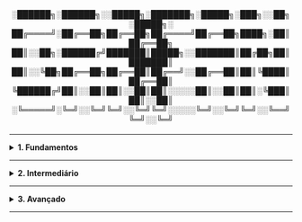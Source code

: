 <div align="Center"> 
<br>

<h4>

░██████╗░██████╗░░█████╗░███████╗░█████╗░███╗░░██╗░█████╗░
██╔════╝░██╔══██╗██╔══██╗██╔════╝██╔══██╗████╗░██║██╔══██╗
██║░░██╗░██████╔╝███████║█████╗░░███████║██╔██╗██║███████║
██║░░╚██╗██╔══██╗██╔══██║██╔══╝░░██╔══██║██║╚████║██╔══██║
╚██████╔╝██║░░██║██║░░██║██║░░░░░██║░░██║██║░╚███║██║░░██║
░╚═════╝░╚═╝░░╚═╝╚═╝░░╚═╝╚═╝░░░░░╚═╝░░╚═╝╚═╝░░╚══╝╚═╝░░╚═╝
</h4>
</div>

----
  
<details>
  <summary><b> 1. Fundamentos</b></summary>
<div align="Left">  
<br>  
    
  G1.1 - O que é o Grafana?  
  > - Grafana é uma plataforma de observabilidade e visualização de Dados;  
  > - Permite:  
  >   - Criação de gráficos, tabelas e painéis personalizados;  
  >   - Conexão com diversas fontes de dados (Como Prometheus, ElasticSearch, InfluxDB, CloudWatch, Azure Monitor...);  
  >   - Configuração de alertas e notificações em canais (Microsoft Teams, e-mail, etc...);    
  >   - Suporte a métricas, logs e traces / rastreios.
  
  G1.2 - Componentes da Arquitetura Básica do Grafana
  >  - Os principais componenetes de uma arquitetura básica do Grafana, são:
  >    - Data Sources: Fontes de Dados de onde o Grafana busca os dados para exibição;
  >    - Dashboards: Painéis personalizados com gráficos, tabelas, gauges, heatmaps, etc;
  >    - Alerting: Sistema de alertas baseado em condições configuradas; 
  >    - Users & Permissions: Controle de acesso; 
  >    - Plugins: Para novas fontes de dados, visualizações personalizadas, painéis prontos da comunidade.
  >
  >  - Resumidamente: Fontes de Dados -> Servidor Grafana -> Dashboards + Alerting + API

 G1.3 - Grafana Open Source, Enterprise e Cloud 
  > | Tipo        | Recursos                                                  |
  > |-------------|-----------------------------------------------------------|
  > | Open Source | Gratuito, Recursos Básicos de Visualização e Alertas      |
  > | Enterprise  | Suporte Oficial, Recursos de Segurança Avançada, Auditoria, Gestão empresarial de Usuários, Integrações Premium |
  > | Cloud       | SaaS, Hospedagem de Dashes, Coleta e Armazenamento de Métricas, Logs e Traces, Inclui Stack Completa            |

 G1.4 - Stack LGTM: Loki, Grafana, Tempo, Mimir 
  > - Conjunto de Ferramentas Open Source criadas e mantidas pela Grafana Labs;
  > - Voltadas para Observabilidade Completa - Logs, Métricas e Rastreios.
  >    
  > | Ferramenta  | Função                                                         |
  > |-------------|----------------------------------------------------------------|
  > | Loki        | Armazenamento e Consulta de Logs                               |
  > | Grafana     | Interface central para visualizar métricas, logs e raastreios  | 
  > | Tempo       | Armazena e consulta rastreios distribuídos                     |
  > | Mimir       | Backend escalável para métricas (Pode substituir o Prometheus) |
  >
  > - LGTM é uma stack de observabilidade moderna, com foco em leveza, performance e integração fácil;
  > - Normalmente usada junto de microsserviços, Kubernetes, etc.

 G1.5 - Métricas e Séries Temporais 
  > - Métricas são valores números que representam o comportamento ou estado de um sistema ao longo do tempo;
  > - As métricas são usadas para monitorar, visualizar e alertar sobre a saúde e o desempenho de sistemas.  
  > - Exemplo de Métricas:
  >   - Uso de CPU de um Servidor;
  >   - Quantidade de Requisições HTTP por Segundo;
  >   - Tempo de resposta de uma API;
  >   - Número de erros registrados.
  >  
  > - Séries Temporais são sequências de dados onde cada ponto é um par (timestamp, valor);
  > - Para cada métrica, temos uma série de valores medidos ao longo do tempo.

G1.6 - Conceitos Básicos: Labels, Jobs, Targets
  > - "Labels" são pares "chave-valor", que descrevem a origem ou contexto de uma métrica:
  >   - Exemplo: http_requests_total{method="GET", status="200", job="api-server"}
  > - "Job" é um labem usado para identificar qual serviço ou componente está sendo monitorado:
  >   - Exemplo: job="database"
  > - "Target" é uma instância específica de onde as métricas estão sendo coletadas;
  > - Pode ser um host ou endpoint
  > - Cada job pode ter vários targets.

G1.7 - Exporters 
  > - Exporters são aplicações intermediárias que exponibilizam métricas de sistemas, serviçous ou hardwares;
  > - As métricas são expostas ao Prometheus, num formato que ele consegue entender e coletar.
  > - Fluxo de Monitoramento:
  >   - Exporters expõem as métricas de serviços / sistemas em um endpoint HTTP;
  >   - Prometheus coleta / faz scraping desses endpoints periodicamente;
  >   - As métricas são armazenadas internamente no Prometheus;
  >   - Grafana se conecta ao Prometheus como Fonte de Dados, e cria painéis em cima disso.

G1.8 - Data Sources | Fontes de Dados
  > - Sistemas externos de onde o Grafana obtém os dados para visualização;
  > - Ao invés do Grafana armazenar esses dados, ele atua como Interface: Consultando e Exibindo os Resultados;
  > - É necessário informar a URL do serviço, o tipo de fonte, e credenciais (Se necessário);
  > - Cada painel pode usar uma ou mais fontes de dados para exibição de informações.
  > - Tipos mais comuns de Data Sources:
  >   - Prometheus (Métricas);
  >   - Grafana Mimir (Métricas em Larga Escala);
  >   - Loki (Logs);
  >   - Tempo (Traces / Rastreamento Distribuído).

</div> 
</details>

----

<details>
  <summary><b> 2. Intermediário</b></summary>
<div align="Left">  
<br>  

  G2.1 - Scrape (Prometheus)
  > - Processo onde o Prometheus puxa as métricas expostas por serviços (targets), via HTTP;
  > - Os serviços precisam expor suas métricas em um endpoint HTTP, geralmente /metrics.
  >   - O Prometheus possui um arquivo de configuração - prometheus.yml;
  >   - Nesse arquivo, definimos os "targets" e o intervalo de scrape;
  >   - Cada coleta é armazenada com um timestamp e labels, formando séries temporais.   

  G2.2 - Armazenamento Local de Métricas e Retenção (Prometheus)
  > - Prometheus armazena os dados coletados em Disco, usando o formato TSDB - Time Series Database;
  > - Cada métrica é armazenada como uma série tempora, com valores associados a timestamps e labels.
  > - Por padrão, o Prometheus mantém as métricas por 15 dias, mas é customizável;
  >   - Como o armazenamento do Prometheus é local, a retenção de longo prazo não é indicada;
  >   - Para isso, existem existem algumas opções para ambientes distribuídos e backends de longo prazo:
  >     - Thanos;
  >     - Cortex;
  >     - VictoriaMetrics;
  >     - Mimir.  

 G2.3 - PromQL 
  > - Prometheus Query Language é a linguagem de consulta do Prometheus;
  > - Usada para:
  >   - Buscar séries temporais;
  >   - Agregar dados (sum, avg, max, etc.);
  >   - Filtrar métricas por labels;
  >   - Criar expressões derivadas.
  > - O Grafana usa o PromQL para consultar dados do Prometheus;
  >   - Quando é criado um painel no Grafana com o Prometheus como fonte de dados, você escreve consultas em PromQL nos painéis;
  >   - Grafana não processa dados, ele envia apenas a consulta ao Prometheus e renderiza o resultado.

 G2.4 - Alloy
  > - Agente unificado de Observabilidade;
  > - Coleta os dados de telemetria (logs, métricas e traces) - centralizando tudo em apenas 1 agente;
  > - Simplifca a coleta, realiza transformação e encaminha os dados aos backends: Mimir, Loki e Tempo.
  > - Principais Funções:
  >   - Scrape de Métricas - como Prometheus;
  >   - Colega de Logs - como Promtail;
  >   - Coleta de Traces - como OTEL Collector;
  >   - Aplica transformações e Roteamento de Dados;
  >   - Envia os dados para Diferentes Destinos.
  > - Usa linguagem YAML ou Flow (mais modular).

 G2.5 - Mimir
  > - Time-Series Database (TSDB), distrbuído e altamente escalável - comppatível com Prometheus.
  > - Características: 
  >   - Recebe métricas via remote_write;
  >   - Armazena grandes volumes de dados com alta retenção;
  >   - Permite consultas rápidas e em larga escala;
  >   - Suporta múltiplos tenants (multiusuário).
  > - Evolução do "Cortex".
  >   
  > - Foi projetado com uma arquitetura baseada em microsserviços;
  > - Permite escalar horizontalmente cada parte da pipeline de ingestão e consulta;
  > - Componentes escaláveis:
  >   - Distributors: Recebem as métricas via remote_write;
  >   - Ingesters: Processam e armazenam os dados;
  >   - Querier / Query Frontend: Tratam as requisições PromQL;
  >   - Store Gateway: Lida com acesso ao armazenamento de longo prazo (ex: S3, GCS);
  >   - Compactor: Otimiza chunks e reduz redundância.
  >     
  > - O Mimir distribui o trabalho em vários nós (instâncias), que desempenham funções específicas;
  > - Usa técnicas como "consistent hashing" para espalhar séries temporais entre vários ingesters;
  > - Assim, mantém a disponibilidade e balanceamento de carga.
  >   
  > - Shards
  >   - Cada série temporal é shardeada (dividida) com base em uma hash key derivada dos labels;
  >   - Isso garante que diferente séries vão para diferentes ingesters (Evita gargalos e permite paralelismo de escrita / leitura);
  >   - Querier também shardeia as queries, enviando partes da consulta para múltiplos nós ao mesmo tempo.
  >
  > - Chunks
  >   - Métricas no Mimir são armazenadas em Chunks: pedaços compactos de séries temporais que agrupam valores e timestamps juntos;
  >   - Exemplo: um chunk pode conter as amostras de uma métrica a cada 15s por 2 horas.
  >   - O armazenamento deles pode ser:
  >     - Temporariamente na memória dos ingesters;
  >     - Persistidos no Object Storage: (ex: S3, GCS), para retenção de longo prazo.
  >   - Chunking reduz o uso de disco e melhora o desempenho de leitura.

 G2.6 - Loki | Logs Estruturados 
  > - Loki é a solução de gerenciamento de logs do Grafana;
  > - Se rtrata de um sistema de agregação de logs, escalável e otimizado;
  > - Foi projetado para armazenar logs em forma de logs estruturados - facilita a busca e análise.
  >   - Logs Estruturados são entradas de log que possuem formato específico e padronizado - como JSON;
  >   - A estruturação contêm campos predefinidos, como testamps, níveis de log, IDs de correlação, mensagem, etc.
  > - Após coletar e armazenar logs, o Grafana pode visualizá-los, com queries semelhantes a BDs - usando LogQL;
  > - É possível criar dashboards no Grafana para exibir os logs;
  > - Em relação a alertas, o Grafana permite configuração para disparo de notificações, em casos de logs específicos.

 G2.7 - Tempo | Tracing Distribuído 
  > - Serve para rastrear o fluxo de uma requisição em sistemas distribuídos;
  > - Permite analisar a requisição em diferentes serviços e componentes da arquitetura;
  > - Nisso, temos o mapeamento do caminho, para cada requisição, com detalhes de tempo, falhas, e interação;
  >   - Cada requisição é tratada como "trace", e é subdividido em "spans", representando cada parte por onde passou;
  >   - Os spans possuem informações como tempo de execução, status, e outros detalhes.    

 G2.8 - Painéis 
  > - Unidades de visualização de dados;
  > - Cada painel mostra um gráfico, tabela, status de métrica, ou outra forma de visualização.
  > - Tipos de Painéis:
  >   - Gráficos de Linhas (Time Series): Ideal para visualização de métricas ao longo do tempo;
  >   - Gráficos de Barras: Para comparações diretas entre diferentes métricas ou instâncias;
  >   - Gráficos de Área: Para mostrar a magnitude de uma métrica ao longo do tempo;
  >   - Tabelas: Dados em formato tabular;
  >   - Indicadores (Single Stat / Stat): Valor numérico grande, como taxa de erro, latência média, etc;
  >   - Discos (Gauge): Valores de métricas em intervalos de referência;
  >   - Heatmaps: Distribuição de dados em uma grade de coler, com base na intensidade de uma métrica.

 G2.9 - Variáveis
  > - As variáveis permitem tornar os painéis mais dinâmicos, interativos e também criar templates;
  > - São parâmetros que podem ser usados em consultas para filtrar ou ajustar dados nos painéis;
  > - Extremamente útil quando deseja criar um painel genérico, para ser utilizado em várias instâncias sem duplicar configurações.
  > - As variáveis podem funcionar de 3 maneiras:
  >   - Datasource (Fonte de Dados);
  >   - Consultas;
  >   - Interatividade.
  > - Então, para um painel, nós escolhemos o data source, e qual query será usada para puxar os dados. 

 G2.10 - Alertas e Notificações
  > - Alertas baseados em métricas, são configurações para monitoramento em tempo real;
  > - Definimos uma condição de alerta para monitorar métricas específicas de fontes de dados;
  > - Assim, há o disparo de notificações quando essas condições são atendidas.
  >   - Para alertas, é necessário definir um threshold (limiar), que será o valor de referência;
  >   - Quando a métrica monitorada atinge ou ultrapassa esse valor, o alerta é acionado.
  >   - Também é importante definir uma condição de alerta, que envolve comparação entre valores ou comportamento temporal;
  >   - As condições podem ser valores estáticos ou valores dinâmicos - como média, máximo, mínimo, desvio, etc.
  >   - Tipos de condições:
  >     - Trigger (Disparo): Último Valor, Média de Intervalo ou Percentis.
  >     - State (Estado): Ok, Alerta ou No Data.
  > - O Grafana possui opção de enviar notificações por meio de canais externos - os mais comuns:
  >   - E-mail;
  >   - Slack;
  >   - Webhook;
  >   - Teams;
  >   - SMS;
  >   - Entre outros.      

</div> 
</details>

----

<details>
  <summary><b> 3. Avançado</b></summary>
<div align="Left">  
<br>  

G3.1 - Fluxo de Dados 
  
  > | Processo | Ferramenta  | Função                                           |
  > |----------|-------------|--------------------------------------------------|
  > | 1        | Alloy       | Coleta de Logs, Métricas e Traces                |
  > | 2        | Mimir, Loki e Tempo | Armazena o respectivo dado               |
  > | 3        | Grafa       | Consulta usando PromQL, LogQL e TraceQL          |

G3.2 - Sistemas Escaláveis | Sistemas Distribuídos
  > - Sistemas Escaláveis: conseguem aumentar a sua própria capacidade conforme demanada;
  > - Sistemas Distribuídos: são compostos por múltiplos nós, para execução de tarefas, como se fosse apenas um.

G3.3 - Modelos de Multi-Cluster (Observabilidade Federada)
  > - Coleta Centralizada: Vários Clusters enviam métricas | Logs| Traces para um Mimir | Loki | Tempo central;
  > - Agregação Federada: Cada Cluster roda sua própria instância local do Mimir | Loki | Tempo - Um Grafana global é usado para todos.
  > - Benefícios:
  >   - Resiliência Regional;
  >   - Escalabilidade Global;
  >   - Isolamento de ruído e limites por Tenant.       

G3.4 - Conceitos Gerais de Performance | Otimização
  > - Em sistemas de observabilidade, existem três pilares para performance e otimização:
  >   - Latência: Tempo de resposta das consultas;
  >   - Custo | Armazenamento: Volume de dados retidos e custo de operação;
  >   - Escalabilidade: Capacidade de crescer horizontalmente conforme volume de dados.
  > - A performance depende dos hábitos de coleta, retenção e modelagem de dados.
  >
  > - Boas Práticas de Retenção e Armazenamento
  >   - A retenção deve equilibrar custo x necessidade de análise histórica;
  >     - Métricas: 15 - 90 dias;
  >     - Logs: 7 - 30 Dias;
  >     - Traces: 7 - 14 Dias.
  > - Usar Object Storage (S3, GCS, Azure Blob) para dados frios;
  > - Compactar e deduplicar blocos periodicamente;
  > - Configurar retenções diferentes por tenant, namespace ou tipo de métrica.
  >
  > - Queries Complexas
  >   - O Grafana não executa as queries, mas envia as consultas às fontes de dados - depois as renderiza;
  >   - O impacto maior é no backend, mas no Grafana é percebido.
  >   - Impactos:
  >     - Painéis podem demorar pra carregar, ou até expirar;
  >     - Carga no Servidor de Dados (Backend) - CPU e RAM;
  >     - Frontend (Grafana), pode travar ou consumir muita memória no navegador;
  >     - Atraso de Atualização em Tempo Real;
  >     - Alertas configurados com expressões muito pesadas podem dar timeout. 

G3.5 - Redução de Cardinalidade de Métricas
  > - Cadinalidade é o número de combinações únicas de labels (chaves + valores), em séries temporais;
  > - Alta cardinalidade = explosão de memória, CPU e Armazenamento.
  > - Práticas para redução de Cardinalidade:
  >   - Evitar Labels Dinâmicos: Não usar IDs únicos, timestamps ou hashes como labels;
  >   - Usar Labels Fixos e Agregadores: Agrupar por Recursos Estáveis (Serviço, Região, Pod);
  >   - Agrupar Métricas: Preferência de uma métrica com label "type", ao invés de várias diferentes;
  >   - Usar Histogram e Summary com Moderação: Criam séries internas (Buckets) - evitar o excesso de buckets;
  >   - Downsampling e Rollups: Agregar métricas antigas para reduzir volume.  

G3.6 - Medição de Saúde das Aplicações e Clusters 
  > - "Saúde" de um sistema, é a capacidade de atendimento dos usuários de forma eficiente e confiável;
  > - Pode ser medida através de métricas técnicas de negócio.
  >   - Técnicas: 
  >     - Disponibilidade;
  >     - Desempenho;
  >     - Capacidade;
  >     - Erros;
  >     - Saturação.
  >   - Negócio:
  >     - Conversão;
  >     - Tempo de Resposta;
  >     - Erros de Transação.

G3.7 - Governança 
  > - O foco é em ter um grafana bem estruturado e de fácil acesso;
  > - Organizar as pastas por : Ambiente -> Equipe -> Sistema;
  > - Ter um padrão visual e de nomeação:
  >   - Layout;
  >   - Cores;
  >   - Títulos;
  >   - Unidades e Escalas;
  >   - Painéias Reutilizáveis (Templates).     

</div> 
</details>

----
